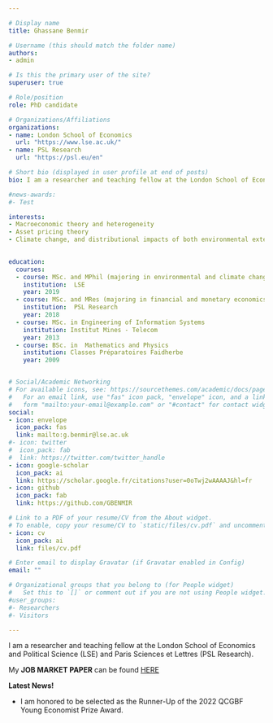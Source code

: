 ```yaml
---

# Display name
title: Ghassane Benmir

# Username (this should match the folder name)
authors:
- admin

# Is this the primary user of the site?
superuser: true

# Role/position
role: PhD candidate

# Organizations/Affiliations
organizations:
- name: London School of Economics
  url: "https://www.lse.ac.uk/"
- name: PSL Research
  url: "https://psl.eu/en"

# Short bio (displayed in user profile at end of posts)
bio: I am a researcher and teaching fellow at the London School of Economics and Political Science (LSE) and Paris Sciences et Lettres (PSL Research). My research explores linkages between macroeconomic theory and heterogeneity, asset pricing theory, climate change, and distributional impacts of both environmental externalities and policy.

#news-awards: 
#- Test

interests:
- Macroeconomic theory and heterogeneity
- Asset pricing theory
- Climate change, and distributional impacts of both environmental externalities and policy.
 

education:
  courses:
  - course: MSc. and MPhil (majoring in environmental and climate change economics)
    institution:  LSE 
    year: 2019  
  - course: MSc. and MRes (majoring in financial and monetary economics)
    institution:  PSL Research 
    year: 2018  
  - course: MSc. in Engineering of Information Systems
    institution: Institut Mines - Telecom
    year: 2013
  - course: BSc. in  Mathematics and Physics
    institution: Classes Préparatoires Faidherbe
    year: 2009


# Social/Academic Networking
# For available icons, see: https://sourcethemes.com/academic/docs/page-builder/#icons
#   For an email link, use "fas" icon pack, "envelope" icon, and a link in the
#   form "mailto:your-email@example.com" or "#contact" for contact widget.
social:
- icon: envelope
  icon_pack: fas
  link: mailto:g.benmir@lse.ac.uk
#- icon: twitter
#  icon_pack: fab
#  link: https://twitter.com/twitter_handle
- icon: google-scholar
  icon_pack: ai
  link: https://scholar.google.fr/citations?user=0oTwj2wAAAAJ&hl=fr
- icon: github
  icon_pack: fab
  link: https://github.com/GBENMIR

# Link to a PDF of your resume/CV from the About widget.
# To enable, copy your resume/CV to `static/files/cv.pdf` and uncomment the lines below.
- icon: cv
  icon_pack: ai
  link: files/cv.pdf

# Enter email to display Gravatar (if Gravatar enabled in Config)
email: ""

# Organizational groups that you belong to (for People widget)
#   Set this to `[]` or comment out if you are not using People widget.
#user_groups:
#- Researchers
#- Visitors

---
```

I am a researcher and teaching fellow at the London School of Economics and Political Science (LSE) and Paris Sciences et Lettres (PSL Research). 

My **JOB MARKET PAPER** can be found [HERE](files/job-market-paper.pdf)

**Latest News!**
- I am honored to be selected as the Runner-Up of the 2022 QCGBF Young Economist Prize Award.